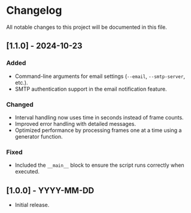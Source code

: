 # Changelog

All notable changes to this project will be documented in this file.

## [1.1.0] - 2024-10-23

### Added

- Command-line arguments for email settings (`--email`, `--smtp-server`, etc.).
- SMTP authentication support in the email notification feature.

### Changed

- Interval handling now uses time in seconds instead of frame counts.
- Improved error handling with detailed messages.
- Optimized performance by processing frames one at a time using a generator function.

### Fixed

- Included the `__main__` block to ensure the script runs correctly when executed.

## [1.0.0] - YYYY-MM-DD

- Initial release.
